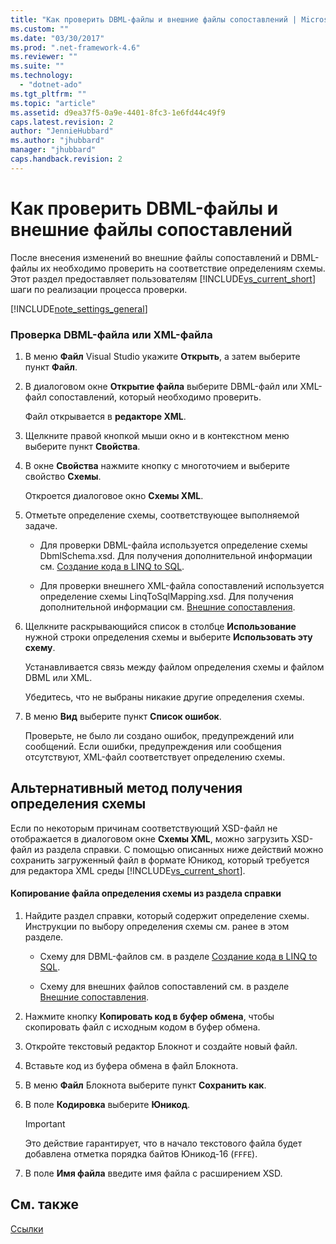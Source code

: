 ```yaml
---
title: "Как проверить DBML-файлы и внешние файлы сопоставлений | Microsoft Docs"
ms.custom: ""
ms.date: "03/30/2017"
ms.prod: ".net-framework-4.6"
ms.reviewer: ""
ms.suite: ""
ms.technology: 
  - "dotnet-ado"
ms.tgt_pltfrm: ""
ms.topic: "article"
ms.assetid: d9ea37f5-0a9e-4401-8fc3-1e6fd44c49f9
caps.latest.revision: 2
author: "JennieHubbard"
ms.author: "jhubbard"
manager: "jhubbard"
caps.handback.revision: 2
---
```

# Как проверить DBML-файлы и внешние файлы сопоставлений
После внесения изменений во внешние файлы сопоставлений и DBML\-файлы их необходимо проверить на соответствие определениям схемы.  Этот раздел предоставляет пользователям [!INCLUDE[vs_current_short](../../../../../../includes/vs-current-short-md.md)] шаги по реализации процесса проверки.  
  
 [!INCLUDE[note_settings_general](../../../../../../includes/note-settings-general-md.md)]  
  
### Проверка DBML\-файла или XML\-файла  
  
1.  В меню **Файл** Visual Studio укажите **Открыть**, а затем выберите пункт **Файл**.  
  
2.  В диалоговом окне **Открытие файла** выберите DBML\-файл или XML\-файл сопоставлений, который необходимо проверить.  
  
     Файл открывается в **редакторе XML**.  
  
3.  Щелкните правой кнопкой мыши окно и в контекстном меню выберите пункт **Свойства**.  
  
4.  В окне **Свойства** нажмите кнопку с многоточием и выберите свойство **Схемы**.  
  
     Откроется диалоговое окно **Схемы XML**.  
  
5.  Отметьте определение схемы, соответствующее выполняемой задаче.  
  
    -   Для проверки DBML\-файла используется определение схемы DbmlSchema.xsd.  Для получения дополнительной информации см. [Создание кода в LINQ to SQL](../../../../../../docs/framework/data/adonet/sql/linq/code-generation-in-linq-to-sql.md).  
  
    -   Для проверки внешнего XML\-файла сопоставлений используется определение схемы LinqToSqlMapping.xsd.  Для получения дополнительной информации см. [Внешние сопоставления](../../../../../../docs/framework/data/adonet/sql/linq/external-mapping.md).  
  
6.  Щелкните раскрывающийся список в столбце **Использование** нужной строки определения схемы и выберите **Использовать эту схему**.  
  
     Устанавливается связь между файлом определения схемы и файлом DBML или XML.  
  
     Убедитесь, что не выбраны никакие другие определения схемы.  
  
7.  В меню **Вид** выберите пункт **Список ошибок**.  
  
     Проверьте, не было ли создано ошибок, предупреждений или сообщений.  Если ошибки, предупреждения или сообщения отсутствуют, XML\-файл соответствует определению схемы.  
  
## Альтернативный метод получения определения схемы  
 Если по некоторым причинам соответствующий XSD\-файл не отображается в диалоговом окне **Схемы XML**, можно загрузить XSD\-файл из раздела справки.  С помощью описанных ниже действий можно сохранить загруженный файл в формате Юникод, который требуется для редактора XML среды [!INCLUDE[vs_current_short](../../../../../../includes/vs-current-short-md.md)].  
  
#### Копирование файла определения схемы из раздела справки  
  
1.  Найдите раздел справки, который содержит определение схемы. Инструкции по выбору определения схемы см. ранее в этом разделе.  
  
    -   Схему для DBML\-файлов см. в разделе [Создание кода в LINQ to SQL](../../../../../../docs/framework/data/adonet/sql/linq/code-generation-in-linq-to-sql.md).  
  
    -   Схему для внешних файлов сопоставлений см. в разделе [Внешние сопоставления](../../../../../../docs/framework/data/adonet/sql/linq/external-mapping.md).  
  
2.  Нажмите кнопку **Копировать код в буфер обмена**, чтобы скопировать файл с исходным кодом в буфер обмена.  
  
3.  Откройте текстовый редактор Блокнот и создайте новый файл.  
  
4.  Вставьте код из буфера обмена в файл Блокнота.  
  
5.  В меню **Файл** Блокнота выберите пункт **Сохранить как**.  
  
6.  В поле **Кодировка** выберите **Юникод**.  
  
    > [!IMPORTANT]
    >  Это действие гарантирует, что в начало текстового файла будет добавлена отметка порядка байтов Юникод\-16 \(`FFFE`\).  
  
7.  В поле **Имя файла** введите имя файла с расширением XSD.  
  
## См. также  
 [Ссылки](../../../../../../docs/framework/data/adonet/sql/linq/reference.md)